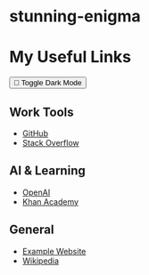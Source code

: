 # stunning-enigma

<!DOCTYPE html>
<html lang="en">
<body data-theme="light">
  <h1>My Useful Links</h1>
  <button class="theme-toggle" onclick="toggleTheme()">🌙 Toggle Dark Mode</button>

  <h2>Work Tools</h2>
  <ul class="link-list">
    <li><a href="https://github.com" target="_blank">GitHub</a></li>
    <li><a href="https://stackoverflow.com" target="_blank">Stack Overflow</a></li>
  </ul>

  <h2>AI & Learning</h2>
  <ul class="link-list">
    <li><a href="https://openai.com" target="_blank">OpenAI</a></li>
    <li><a href="https://www.khanacademy.org" target="_blank">Khan Academy</a></li>
  </ul>

  <h2>General</h2>
  <ul class="link-list">
    <li><a href="https://example.com" target="_blank">Example Website</a></li>
    <li><a href="https://wikipedia.org" target="_blank">Wikipedia</a></li>
  </ul>

  <script>
    function toggleTheme() {
      const current = document.body.getAttribute('data-theme');
      document.body.setAttribute('data-theme', current === 'light' ? 'dark' : 'light');
    }
  </script>
</body>
</html>
